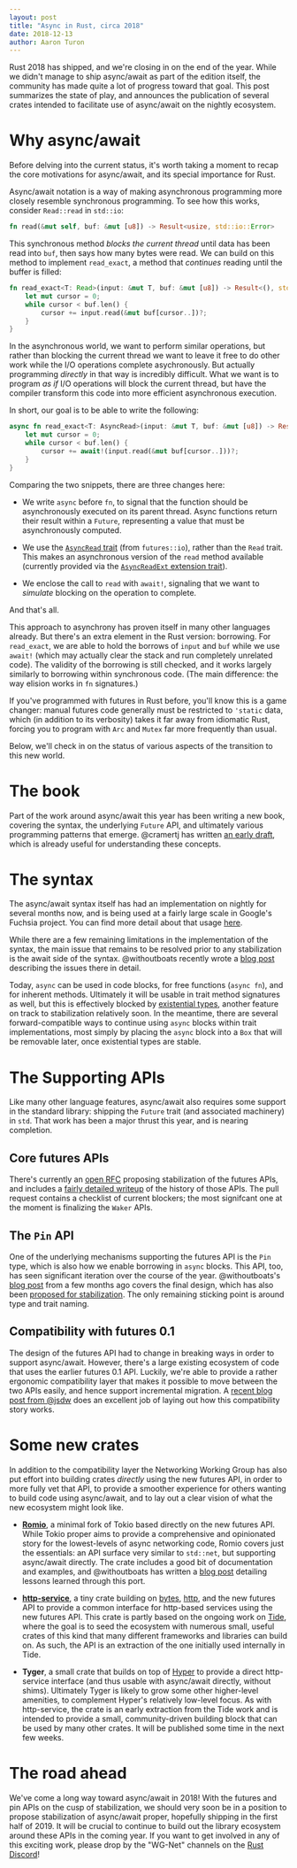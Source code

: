 ```yaml
---
layout: post
title: "Async in Rust, circa 2018"
date: 2018-12-13
author: Aaron Turon
---
```


Rust 2018 has shipped, and we're closing in on the end of the year. While we
didn't manage to ship async/await as part of the edition itself, the
community has made quite a lot of progress toward that goal. This post
summarizes the state of play, and announces the publication of several crates
intended to facilitate use of async/await on the nightly ecosystem.

# Why async/await

Before delving into the current status, it's worth taking a moment to recap
the core motivations for async/await, and its special importance for Rust.

Async/await notation is a way of making asynchronous programming more
closely resemble synchronous programming. To see how this works, consider
`Read::read` in `std::io`:

```rust
fn read(&mut self, buf: &mut [u8]) -> Result<usize, std::io::Error>
```

This synchronous method *blocks the current thread* until data has been read
into `buf`, then says how many bytes were read. We can build on this method
to implement `read_exact`, a method that *continues* reading until the buffer
is filled:

```rust
fn read_exact<T: Read>(input: &mut T, buf: &mut [u8]) -> Result<(), std::io::Error> {
    let mut cursor = 0;
    while cursor < buf.len() {
        cursor += input.read(&mut buf[cursor..])?;
    }
}
```

In the asynchronous world, we want to perform similar operations, but rather
than blocking the current thread we want to leave it free to do other work
while the I/O operations complete asychronously. But actually programming
*directly* in that way is incredibly difficult. What we want is to program
*as if* I/O operations will block the current thread, but have the
compiler transform this code into more efficient asynchronous execution.

In short, our goal is to be able to write the following:

```rust
async fn read_exact<T: AsyncRead>(input: &mut T, buf: &mut [u8]) -> Result<(), std::io::Error> {
    let mut cursor = 0;
    while cursor < buf.len() {
        cursor += await!(input.read(&mut buf[cursor..]))?;
    }
}
```

Comparing the two snippets, there are three changes here:

- We write `async` before `fn`, to signal that the function should be
asynchronously executed on its parent thread. Async functions return
their result within a `Future`, representing a value that must be asynchronously
computed.

- We use the [`AsyncRead` trait](https://docs.rs/futures-preview/0.3.0-alpha.10/futures/io/trait.AsyncRead.html) (from `futures::io`), rather than the
`Read` trait. This makes an asynchronous version of the `read` method
available (currently provided via the [`AsyncReadExt` extension trait](https://docs.rs/futures-preview/0.3.0-alpha.10/futures/io/trait.AsyncReadExt.html)).

- We enclose the call to `read` with `await!`, signaling that we want to
*simulate* blocking on the operation to complete.

And that's all.

This approach to asynchrony has proven itself in many other languages already.
But there's an extra element in the Rust
version: borrowing. For `read_exact`, we are able to hold the borrows
of `input` and `buf` while we use `await!` (which may actually clear
the stack and run completely unrelated code). The validity of the
borrowing is still checked, and it works largely similarly to borrowing
within synchronous code. (The main difference: the way elision works in
`fn` signatures.)

If you've programmed with futures in Rust before, you'll know this is a
game changer: manual futures code generally must be restricted to `'static`
data, which (in addition to its verbosity) takes it far away from
idiomatic Rust, forcing you to program with `Arc` and `Mutex` far more
frequently than usual.

Below, we'll check in on the status of various aspects of the transition to
this new world.

# The book

Part of the work around async/await this year has been writing a new
book, covering the syntax, the underlying `Future` API, and ultimately
various programming patterns that emerge. @cramertj has written [an early
draft][apr], which is already useful for understanding these concepts.

[apr]: https://github.com/rust-lang-nursery/wg-net/blob/master/async-book/src/TOC.md

# The syntax

The async/await syntax itself has had an implementation on nightly for
several months now, and is being used at a fairly large scale in Google's
Fuchsia project. You can find more detail about that usage [here][fuchsia].

[fuchsia]: https://github.com/rust-lang/rfcs/pull/2592#issuecomment-438894347

While there are a few remaining limitations in the implementation of the syntax,
the main issue that remains to be resolved prior to any stabilization is the
await side of the syntax. @withoutboats recently wrote a [blog post][boats-syntax]
describing the issues there in detail.

Today, `async` can be used in code blocks, for free functions (`async fn`),
and for inherent methods. Ultimately it will be usable in trait method signatures
as well, but this is effectively blocked by [existential types], another
feature on track to stabilization relatively soon. In the meantime, there are
several forward-compatible ways to continue using `async` blocks within trait
implementations, most simply by placing the `async` block into a `Box` that
will be removable later, once existential types are stable.

[boats-syntax]: https://boats.gitlab.io/blog/post/await-syntax/
[existential types]: https://github.com/rust-lang/rfcs/pull/2071

# The Supporting APIs

Like many other language features, async/await also requires some support in the
standard library: shipping the `Future` trait (and associated machinery) in `std`.
That work has been a major thrust this year, and is nearing completion.

## Core futures APIs

There's currently an [open RFC][futures-rfc] proposing stabilization of the futures
APIs, and includes a [fairly detailed writeup][futures-history] of the history of
those APIs. The pull request contains a checklist of current blockers; the most
signifcant one at the moment is finalizing the `Waker` APIs.

[futures-history]: https://github.com/aturon/rfcs/blob/future/text/0000-futures.md#historical-context
[futures-rfc]: https://github.com/rust-lang/rfcs/pull/2592

## The `Pin` API

One of the underlying mechanisms supporting the futures API is the `Pin` type,
which is also how we enable borrowing in `async` blocks. This API, too, has seen
significant iteration over the course of the year. @withoutboats's [blog post][pin-final-api]
from a few months ago covers the final design, which has also been
[proposed for stabilization][pin-stabilization]. The only remaining sticking point
is around type and trait naming.

[pin-final-api]: https://boats.gitlab.io/blog/post/rethinking-pin/
[pin-stabilization]: https://github.com/rust-lang/rust/issues/55766

## Compatibility with futures 0.1

The design of the futures API had to change in breaking ways in order to support
async/await. However, there's a large existing ecosystem of code that uses the earlier
futures 0.1 API. Luckily, we're able to provide a rather ergonomic compatibility layer
that makes it possible to move between the two APIs easily, and hence support
incremental migration. A [recent blog post from @jsdw][futures-compat] does an excellent
job of laying out how this compatibility story works.

[futures-compat]: https://jsdw.me/posts/rust-asyncawait-preview/

# Some new crates

In addition to the compatibility layer the Networking Working Group has also put effort
into building crates *directly* using the new futures API, in order to more fully
vet that API, to provide a smoother experience for others wanting to build code using
async/await, and to lay out a clear vision of what the new ecosystem might look like.

- **[Romio][Romio-repo]**, a minimal fork of Tokio based directly on the new futures API. While
Tokio proper aims to provide a comprehensive and opinionated story for the lowest-levels
of async networking code, Romio covers just the essentials: an API surface very similar
to `std::net`, but supporting async/await directly. The crate includes a good bit of
documentation and examples, and @withoutboats has written a [blog post][romio-blog]
detailing lessons learned through this port.

[romio-repo]: https://github.com/withoutboats/romio
[romio-blog]: https://boats.gitlab.io/blog/post/romio/

- **[http-service]**, a tiny crate building on [bytes], [http], and the new futures API
to provide a common interface for http-based services using the new futures API. This crate
is partly based on the ongoing work on [Tide], where the goal is to seed the ecosystem
with numerous small, useful crates of this kind that many different frameworks and libraries
can build on. As such, the API is an extraction of the one initially used internally in Tide.

[bytes]: https://docs.rs/bytes/
[http]: https://docs.rs/http
[http-service]: https://docs.rs/http-service
[Tide]: https://github.com/rust-net-web/tide/

- **Tyger**, a small crate that builds on top of [Hyper] to provide a direct http-service
interface (and thus usable with async/await directly, without shims).
Ultimately Tyger is likely to grow some other higher-level amenities, to complement
Hyper's relatively low-level focus. As with http-service, the crate is an early extraction
from the Tide work and is intended to provide a small, community-driven building block that
can be used by many other crates. It will be published some time in the next few weeks.

[Hyper]: https://github.com/hyperium/hyper/

# The road ahead

We've come a long way toward async/await in 2018! With the futures and pin APIs on the cusp of stabilization, we should very soon be in a position to propose stabilization of async/await
proper, hopefully shipping in the first half of 2019. It will be crucial to continue to build
out the library ecosystem around these APIs in the coming year. If you want to get involved
in any of this exciting work, please drop by the "WG-Net" channels on the [Rust Discord]!

[Rust Discord]: https://discord.gg/rust-lang